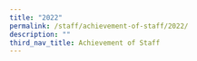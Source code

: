 ```yaml
---
title: "2022"
permalink: /staff/achievement-of-staff/2022/
description: ""
third_nav_title: Achievement of Staff
---
```


